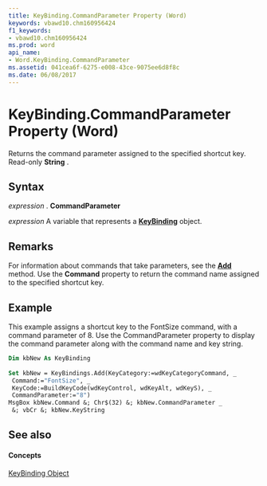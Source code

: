 ```yaml
---
title: KeyBinding.CommandParameter Property (Word)
keywords: vbawd10.chm160956424
f1_keywords:
- vbawd10.chm160956424
ms.prod: word
api_name:
- Word.KeyBinding.CommandParameter
ms.assetid: 041cea6f-6275-e008-43ce-9075ee6d8f8c
ms.date: 06/08/2017
---
```



# KeyBinding.CommandParameter Property (Word)

Returns the command parameter assigned to the specified shortcut key. Read-only **String** .


## Syntax

 _expression_ . **CommandParameter**

 _expression_ A variable that represents a **[KeyBinding](keybinding-object-word.md)** object.


## Remarks

For information about commands that take parameters, see the **[Add](keybindings-add-method-word.md)** method. Use the **Command** property to return the command name assigned to the specified shortcut key.


## Example

This example assigns a shortcut key to the FontSize command, with a command parameter of 8. Use the CommandParameter property to display the command parameter along with the command name and key string.


```vb
Dim kbNew As KeyBinding 
 
Set kbNew = KeyBindings.Add(KeyCategory:=wdKeyCategoryCommand, _ 
 Command:="FontSize", _ 
 KeyCode:=BuildKeyCode(wdKeyControl, wdKeyAlt, wdKeyS), _ 
 CommandParameter:="8") 
MsgBox kbNew.Command &; Chr$(32) &; kbNew.CommandParameter _ 
 &; vbCr &; kbNew.KeyString
```


## See also


#### Concepts


[KeyBinding Object](keybinding-object-word.md)

